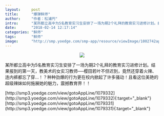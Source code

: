 ```yaml
---
layout:     post
title:      "爆弹鲜师"
author:     "作者：松浦円"
intro:      "某所都立高中为5名教育实习生安排了一场为期2个礼拜的教育实习进修计划。结果报到的第一天，教美术的女实习教师──樱田若叶不但迟到，竟然还穿着火辣、连内裤都忘了穿…！？种种劲爆的行为更在校内掀起了许多骚动！且看这位美艳的超级辣妺如何施展她的魅力，震撼教育界！！"
date:       "2018-02-14 12:17:14"
categories: "鲜师"
tags:       "鲜师"
image:      "http://smp.yoedge.com/smp-app/resource/viewImage/1002742appline.png"
---
```

<div style="text-align: center">
<p><img src="http://smp.yoedge.com/smp-app/resource/viewImage/1002742appline.png"/></p>
</div>
<p class="post-meta">
<span>某所都立高中为5名教育实习生安排了一场为期2个礼拜的教育实习进修计划。结果报到的第一天，教美术的女实习教师──樱田若叶不但迟到，竟然还穿着火辣、连内裤都忘了穿…！？种种劲爆的行为更在校内掀起了许多骚动！且看这位美艳的超级辣妺如何施展她的魅力，震撼教育界！！</span>
</p>
[http://smp3.yoedge.com/view/gotoAppLine/1079332](http://smp3.yoedge.com/view/gotoAppLine/1079332){:target="_blank"}
[http://smp3.yoedge.com/view/gotoAppLine/1079331](http://smp3.yoedge.com/view/gotoAppLine/1079331){:target="_blank"}


